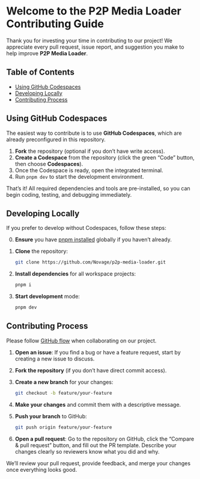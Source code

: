 # Welcome to the P2P Media Loader Contributing Guide

Thank you for investing your time in contributing to our project! We appreciate every pull request, issue report, and suggestion you make to help improve **P2P Media Loader**.

## Table of Contents

- [Using GitHub Codespaces](#using-github-codespaces)
- [Developing Locally](#developing-locally)
- [Contributing Process](#contributing-process)

## Using GitHub Codespaces

The easiest way to contribute is to use **GitHub Codespaces**, which are already preconfigured in this repository.

1. **Fork** the repository (optional if you don’t have write access).
2. **Create a Codespace** from the repository (click the green “Code” button, then choose **Codespaces**).
3. Once the Codespace is ready, open the integrated terminal.
4. Run `pnpm dev` to start the development environment.

That’s it! All required dependencies and tools are pre-installed, so you can begin coding, testing, and debugging immediately.

## Developing Locally

If you prefer to develop without Codespaces, follow these steps:

0. **Ensure** you have [pnpm installed](https://pnpm.io/installation) globally if you haven’t already.

1. **Clone** the repository:

   ```bash
   git clone https://github.com/Novage/p2p-media-loader.git
   ```

2. **Install dependencies** for all workspace projects:

   ```bash
   pnpm i
   ```

3. **Start development** mode:

   ```bash
   pnpm dev
   ```

## Contributing Process

Please follow [GitHub flow](https://docs.github.com/en/get-started/using-github/github-flow) when collaborating on our project.

1. **Open an issue**: If you find a bug or have a feature request, start by creating a new issue to discuss.

2. **Fork the repository** (if you don’t have direct commit access).

3. **Create a new branch** for your changes:

   ```bash
   git checkout -b feature/your-feature
   ```

4. **Make your changes** and commit them with a descriptive message.

5. **Push your branch** to GitHub:

   ```bash
   git push origin feature/your-feature
   ```

6. **Open a pull request**: Go to the repository on GitHub, click the “Compare & pull request” button, and fill out the PR template. Describe your changes clearly so reviewers know what you did and why.

We’ll review your pull request, provide feedback, and merge your changes once everything looks good.
